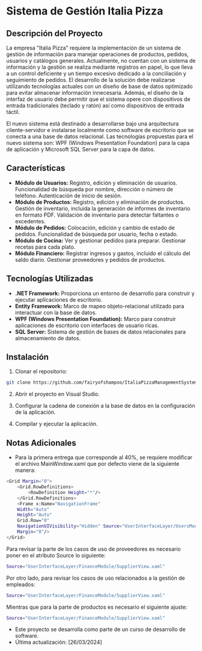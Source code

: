 # Sistema de Gestión Italia Pizza

## Descripción del Proyecto

La empresa "Italia Pizza" requiere la implementación de un sistema de gestión de información para manejar operaciones de productos, pedidos, usuarios y catálogos generales. Actualmente, no cuentan con un sistema de información y la gestión se realiza mediante registros en papel, lo que lleva a un control deficiente y un tiempo excesivo dedicado a la conciliación y seguimiento de pedidos. El desarrollo de la solución debe realizarse utilizando tecnologías actuales con un diseño de base de datos optimizado para evitar almacenar información innecesaria. Además, el diseño de la interfaz de usuario debe permitir que el sistema opere con dispositivos de entrada tradicionales (teclado y ratón) así como dispositivos de entrada táctil.

El nuevo sistema está destinado a desarrollarse bajo una arquitectura cliente-servidor e instalarse localmente como software de escritorio que se conecta a una base de datos relacional. Las tecnologías propuestas para el nuevo sistema son: WPF (Windows Presentation Foundation) para la capa de aplicación y Microsoft SQL Server para la capa de datos.

## Características

- **Módulo de Usuarios:** Registro, edición y eliminación de usuarios. Funcionalidad de búsqueda por nombre, dirección o número de teléfono. Autenticación de inicio de sesión.
- **Módulo de Productos:** Registro, edición y eliminación de productos. Gestión de inventario, incluida la generación de informes de inventario en formato PDF. Validación de inventario para detectar faltantes o excedentes.
- **Módulo de Pedidos:** Colocación, edición y cambio de estado de pedidos. Funcionalidad de búsqueda por usuario, fecha o estado.
- **Módulo de Cocina:** Ver y gestionar pedidos para preparar. Gestionar recetas para cada plato.
- **Módulo Financiero:** Registrar ingresos y gastos, incluido el cálculo del saldo diario. Gestionar proveedores y pedidos de productos.

## Tecnologías Utilizadas

- **.NET Framework:** Proporciona un entorno de desarrollo para construir y ejecutar aplicaciones de escritorio.
- **Entity Framework:** Marco de mapeo objeto-relacional utilizado para interactuar con la base de datos.
- **WPF (Windows Presentation Foundation):** Marco para construir aplicaciones de escritorio con interfaces de usuario ricas.
- **SQL Server:** Sistema de gestión de bases de datos relacionales para almacenamiento de datos.

## Instalación

1. Clonar el repositorio:

```bash
git clone https://github.com/fairyofshampoo/ItaliaPizzaManagementSystem.git
```

2. Abrir el proyecto en Visual Studio.

3. Configurar la cadena de conexión a la base de datos en la configuración de la aplicación.

4. Compilar y ejecutar la aplicación.

## Notas Adicionales

- Para la primera entrega que corresponde al 40%, se requiere modificar el archivo MainWindow.xaml que por defecto viene de la siguiente manera:

```bash
<Grid Margin="0">
    <Grid.RowDefinitions>
        <RowDefinition Height="*"/>
    </Grid.RowDefinitions>
    <Frame x:Name="NavigationFrame" 
    Width="Auto" 
    Height="Auto" 
    Grid.Row="0" 
    NavigationUIVisibility="Hidden" Source="UserInterfaceLayer/UsersModule/LoginView.xaml" 
    Margin="0"/>
</Grid>
```

Para revisar la parte de los casos de uso de proveedores es necesario poner en el atributo Source lo siguiente:

```bash
Source="UserInterfaceLayer/FinanceModule/SupplierView.xaml"
```

Por otro lado, para revisar los casos de uso relacionados a la gestión de empleados:

```bash
Source="UserInterfaceLayer/FinanceModule/SupplierView.xaml"
```

Mientras que para la parte de productos es necesario el siguiente ajuste:

```bash
Source="UserInterfaceLayer/FinanceModule/SupplierView.xaml"
```

- Este proyecto se desarrolla como parte de un curso de desarrollo de software.
- Última actualización: [26/03/2024]